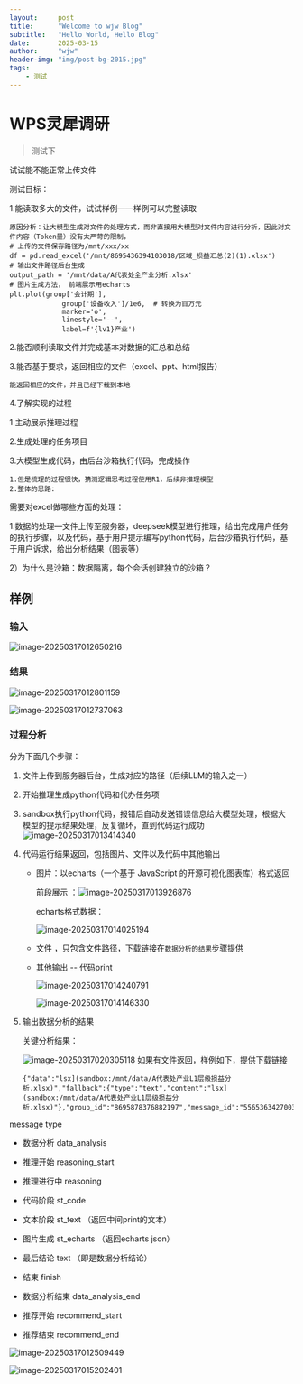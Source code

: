 ```yaml
---
layout:     post
title:      "Welcome to wjw Blog"
subtitle:   "Hello World, Hello Blog"
date:       2025-03-15
author:     "wjw"
header-img: "img/post-bg-2015.jpg"
tags:
    - 测试
---
```


# WPS灵犀调研

> 测试下

试试能不能正常上传文件

测试目标：

1.能读取多大的文件，试试样例——样例可以完整读取

```
原因分析：让大模型生成对文件的处理方式，而非直接用大模型对文件内容进行分析，因此对文件内容（Token量）没有太严苛的限制，
# 上传的文件保存路径为/mnt/xxx/xx
df = pd.read_excel('/mnt/8695436394103018/区域_损益汇总(2)(1).xlsx')
# 输出文件路径后台生成
output_path = '/mnt/data/A代表处全产业分析.xlsx'
# 图片生成方法， 前端展示用echarts
plt.plot(group['会计期'], 
             group['设备收入']/1e6,  # 转换为百万元
             marker='o',
             linestyle='--',
             label=f'{lv1}产业')
```

2.能否顺利读取文件并完成基本对数据的汇总和总结

3.能否基于要求，返回相应的文件（excel、ppt、html报告）

```
能返回相应的文件，并且已经下载到本地
```

4.了解实现的过程

1 主动展示推理过程

2.生成处理的任务项目

3.大模型生成代码，由后台沙箱执行代码，完成操作

```
1.但是梳理的过程很快，猜测逻辑思考过程使用R1，后续非推理模型
2.整体的思路:
```



需要对excel做哪些方面的处理：

1.数据的处理—文件上传至服务器，deepseek模型进行推理，给出完成用户任务的执行步骤，以及代码，基于用户提示编写python代码，后台沙箱执行代码，基于用户诉求，给出分析结果（图表等）

2）为什么是沙箱：数据隔离，每个会话创建独立的沙箱？





## 样例

### 输入

![image-20250317012650216](C:/Users/weiwei/AppData/Roaming/Typora/typora-user-images/image-20250317012650216.png)

### 结果

![image-20250317012801159](C:/Users/weiwei/AppData/Roaming/Typora/typora-user-images/image-20250317012801159.png)

![image-20250317012737063](C:/Users/weiwei/AppData/Roaming/Typora/typora-user-images/image-20250317012737063.png)

###  过程分析

分为下面几个步骤：

1. 文件上传到服务器后台，生成对应的路径（后续LLM的输入之一）

2. 开始推理生成python代码和代办任务项

3. sandbox执行python代码，报错后自动发送错误信息给大模型处理，根据大模型的提示结果处理，反复循环，直到代码运行成功
    ​	![image-20250317013414340](C:/Users/weiwei/AppData/Roaming/Typora/typora-user-images/image-20250317013414340.png)

4. 代码运行结果返回，包括图片、文件以及代码中其他输出

   - 图片：以echarts（一个基于 JavaScript 的开源可视化图表库）格式返回

     前段展示 ：![image-20250317013926876](C:/Users/weiwei/AppData/Roaming/Typora/typora-user-images/image-20250317013926876.png)

     echarts格式数据：

     ![image-20250317014025194](C:/Users/weiwei/AppData/Roaming/Typora/typora-user-images/image-20250317014025194.png)

   - 文件 ，只包含文件路径，下载链接在`数据分析的结果`步骤提供

   - 其他输出 -- 代码print
   
     ![image-20250317014240791](../../../../img/image-20250317014240791.png)

     ![image-20250317014146330](../../../../img/image-20250317014146330.png)

5. 输出数据分析的结果

   关键分析结果：

   ![image-20250317020305118](../../../../img/image-20250317020305118.png)
   如果有文件返回，样例如下，提供下载链接
   
   ```
   {"data":"lsx](sandbox:/mnt/data/A代表处产业L1层级损益分析.xlsx)","fallback":{"type":"text","content":"lsx](sandbox:/mnt/data/A代表处产业L1层级损益分析.xlsx)"},"group_id":"8695878376882197","message_id":"556536342700359701","type":"text"}
   ```
   
   

message type

- 数据分析 data_analysis

- 推理开始 reasoning_start

- 推理进行中 reasoning

- 代码阶段 st_code

- 文本阶段 st_text  （返回中间print的文本）

- 图片生成 st_echarts  （返回echarts json）

- 最后结论 text   （即是数据分析结论）

- 结束 finish

- 数据分析结束 data_analysis_end

- 推荐开始 recommend_start

- 推荐结束 recommend_end

![image-20250317012509449](../../../../img/image-20250317012509449.png)



![image-20250317015202401](../../../../img/image-20250317015202401.png)